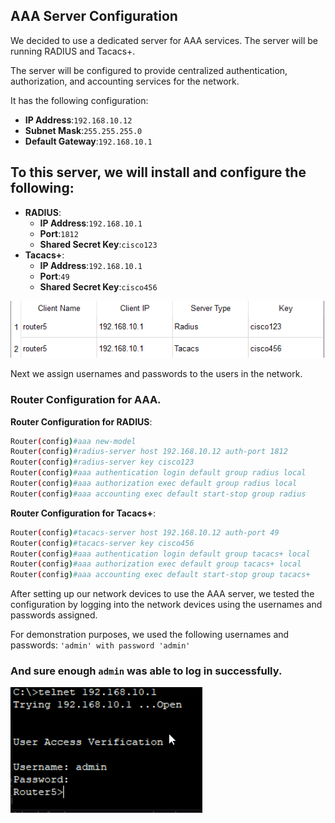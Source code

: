 ## AAA Server Configuration

We decided to use a dedicated server for AAA services. The server will be running RADIUS and Tacacs+.

 The server will be configured to provide centralized authentication, authorization, and accounting services for the network.

It has the following configuration:

 - **IP Address**:`192.168.10.12`
 - **Subnet Mask**:`255.255.255.0`
 - **Default Gateway**:`192.168.10.1`

 ## To this server, we will install and configure the following:
 - **RADIUS**:
   - **IP Address**:` 192.168.10.1  `
   - **Port**:`1812`
   - **Shared Secret Key**:`cisco123`
- **Tacacs+**:
   - **IP Address**:`192.168.10.1`
   - **Port**:`49`
   - **Shared Secret Key**:`cisco456`

![alt text](assets/Radius_Tacacs+.png)

Next we assign usernames and passwords to the users in the network.

### Router Configuration for AAA.

**Router Configuration for RADIUS**:

```bash
Router(config)#aaa new-model
Router(config)#radius-server host 192.168.10.12 auth-port 1812 
Router(config)#radius-server key cisco123
Router(config)#aaa authentication login default group radius local
Router(config)#aaa authorization exec default group radius local
Router(config)#aaa accounting exec default start-stop group radius
```

**Router Configuration for Tacacs+**:

```bash
Router(config)#tacacs-server host 192.168.10.12 auth-port 49 
Router(config)#tacacs-server key cisco456
Router(config)#aaa authentication login default group tacacs+ local
Router(config)#aaa authorization exec default group tacacs+ local
Router(config)#aaa accounting exec default start-stop group tacacs+
```

After setting up our network devices to use the AAA server, we tested the configuration by logging into the network devices using the usernames and passwords assigned.

For demonstration purposes, we used the following usernames and passwords:
`'admin' with password 'admin'`

### And sure enough `admin` was able to log in successfully.

   ![alt text](assets/userLogin.png)
